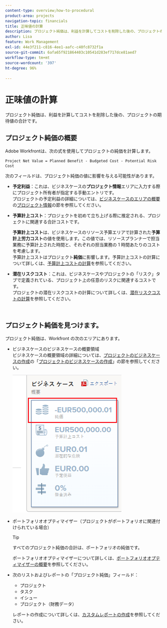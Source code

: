 ```yaml
---
content-type: overview;how-to-procedural
product-area: projects
navigation-topic: financials
title: 正味値の計算
description: プロジェクト純価は、利益を計算してコストを削除した後の、プロジェクトの期待値の合計です。
author: Lisa
feature: Work Management
exl-id: 44e3f211-c816-4ee1-aafc-c40fc8732f1a
source-git-commit: 6afa65f921864403c10541d283ef717dce81aed7
workflow-type: tm+mt
source-wordcount: '397'
ht-degree: 96%

---
```


# 正味値の計算

プロジェクト純価は、利益を計算してコストを削除した後の、プロジェクトの期待値の合計です。

## プロジェクト純価の概要

Adobe Workfrontは、次の式を使用してプロジェクトの純価を計算します。

```
Project Net Value = Planned Benefit - Budgeted Cost - Potential Risk Cost
```

次のフィールドは、プロジェクト純価の値に影響を与える可能性があります。

* **予定利益**：これは、ビジネスケースの&#x200B;**プロジェクト情報**&#x200B;エリアに入力する際にプロジェクト所有者が指定する手動エントリです。\
  プロジェクトの予定利益の詳細については、[ビジネスケースのエリアの概要](../../../manage-work/projects/define-a-business-case/areas-of-business-case.md)の[プロジェクト情報](../../../manage-work/projects/define-a-business-case/areas-of-business-case.md#project-info)の節を参照してください。

* **予算計上コスト**：プロジェクトを初めて立ち上げる際に推定される、プロジェクトに関連する合計コストです。

  **予算計上コスト**&#x200B;は、ビジネスケースのリソース予算エリアで計算された&#x200B;**予算計上労力コスト**&#x200B;の値を使用します。この値では、リソースプランナーで担当業務に予算計上された時間と、それぞれの担当業務の 1 時間あたりのコストを考慮します。\
  予算計上コストはプロジェクト&#x200B;**純価**&#x200B;に影響します。予算計上コストの計算について詳しくは、[予算計上コストの計算](../../../manage-work/projects/project-finances/budgeted-cost.md)を参照してください。

* **潜在リスクコスト**：これは、ビジネスケースやプロジェクトの「リスク」タブで定義されている、プロジェクト上の任意のリスクに関連するコストです。\
  プロジェクトの潜在リスクコストの計算について詳しくは、[潜在リスクコストの計算](../../../manage-work/projects/project-finances/potential-risk-cost.md)を参照してください。

   

## プロジェクト純価を見つけます。

プロジェクト純価は、Workfront の次のエリアにあります。

* ビジネスケースのビジネスケースの概要領域 \
  ビジネスケースの概要領域の詳細については、[プロジェクトのビジネスケースの作成](../../../manage-work/projects/define-a-business-case/create-business-case.md)の「[プロジェクトのビジネスケースの作成](../../../manage-work/projects/define-a-business-case/create-business-case.md)」の節を参照してください。

  ![](assets/net-value-on-business-case-summary-highlighted-350x444.png)

* ポートフォリオオプティマイザー（プロジェクトがポートフォリオに関連付けられている場合）

  >[!TIP]
  >
  >すべてのプロジェクト純価の合計は、ポートフォリオの純価です。

  ポートフォリオオプティマイザーについて詳しくは、[ポートフォリオオプティマイザーの概要](../../../manage-work/portfolios/portfolio-optimizer/portfolio-optimizer-overview.md)を参照してください。

* 次のリストおよびレポートの「プロジェクト純価」フィールド：

   * プロジェクト
   * タスク
   * イシュー
   * プロジェクト（財務データ）

  レポートの作成について詳しくは、[カスタムレポートの作成](../../../reports-and-dashboards/reports/creating-and-managing-reports/create-custom-report.md)を参照してください。
